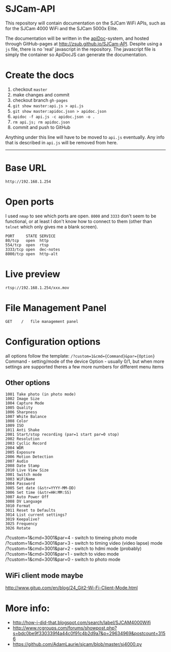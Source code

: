 # SJCam-API
This repository will contain documentation on the SJCam WiFi APIs, such as for the SJCam 4000 WiFi and the SJCam 5000x Elite.

The documentation will be written in the [apiDoc](http://apidocjs.com)-system, and hosted through GitHub-pages at http://zsub.github.io/SJCam-API. Despite using a `js` file, there is no 'real' javascript in the repository. The javascript file is simply the container so ApiDocJS can generate the documentation.  

# Create the docs

1. checkout `master`
2. make changes and commit
3. checkout branch `gh-pages`
4. `git show master:api.js > api.js`
5. `git show master:apidoc.json > apidoc.json`
6. `apidoc -f api.js -c apidoc.json -o .`
7. `rm api.js; rm apidoc.json`
8. commit and push to GitHub

Anything under this line will have to be moved to `api.js` eventually. Any info that is described in `api.js` will be removed from here.

---

# Base URL
`http://192.168.1.254`

# Open ports
I used `nmap` to see which ports are open. `8000` and `3333` don't seem to be functional, or at least I don't know how to connect to them (other than `telnet` which only gives me a blank screen).
```
PORT     STATE SERVICE
80/tcp   open  http
554/tcp  open  rtsp
3333/tcp open  dec-notes
8000/tcp open  http-alt
```

# Live preview
`rtsp://192.168.1.254/xxx.mov`

# File Management Panel 
`GET	/	file management panel`

# Configuration options
all options follow the template:
`/?custom=1&cmd={Command}&par={Option}`
Command - setting/mode of the device
Option - usually 0/1, but when more settings are supported theres a few more numbers for different menu items

## Other options
```
1001 Take photo (in photo mode)
1002 Image Size
1004 Capture Mode
1005 Quality
1006 Sharpness
1007 White Balance
1008 Color
1009 ISO
1011 Anti Shake
2001 Start/stop recording (par=1 start par=0 stop) 
2002 Resolution
2003 Cyclic Record
2004 WDR
2005 Exposure
2006 Motion Detection
2007 Audio
2008 Date Stamp
2010 Live View Size
3001 Switch mode
3003 WiFiName
3004 Password
3005 Set date (&str=YYYY-MM-DD)
3006 Set time (&str=HH:MM:SS)
3007 Auto Power Off
3008 DV Language
3010 Format
3011 Reset to Defaults
3014 List current settings?
3019 Keepalive?
3025 Frequency
3026 Rotate
```

/?custom=1&cmd=3001&par=4 - switch to timeing photo mode  
/?custom=1&cmd=3001&par=3 - switch to timing video (video lapse) mode  
/?custom=1&cmd=3001&par=2 - switch to hdmi mode (probably)  
/?custom=1&cmd=3001&par=1 - switch to video mode  
/?custom=1&cmd=3001&par=0 - switch to photo mode    

## WiFi client mode maybe
http://www.gitup.com/en/blog/24_Git2-Wi-Fi-Client-Mode.html

# More info: 
* http://how-i-did-that.blogspot.com/search/label/SJCAM4000Wifi
* http://www.rcgroups.com/forums/showpost.php?s=bdc0be9f330339f4a44c0f91c4b2d9a7&p=29634969&postcount=3156
* https://github.com/AdamLaurie/sjcam/blob/master/sj4000.py
